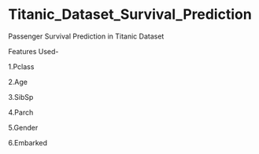 # Titanic_Dataset_Survival_Prediction
Passenger Survival Prediction in Titanic Dataset

Features Used-

1.Pclass

2.Age 

3.SibSp 

4.Parch

5.Gender

6.Embarked
